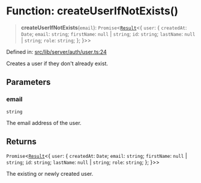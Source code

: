 # Function: createUserIfNotExists()

> **createUserIfNotExists**(`email`): `Promise`\<[`Result`](../../../../util/error/type-aliases/Result.md)\<\{ `user`: \{ `createdAt`: `Date`; `email`: `string`; `firstName`: `null` \| `string`; `id`: `string`; `lastName`: `null` \| `string`; `role`: `string`; \}; \}\>\>

Defined in: [src/lib/server/auth/user.ts:24](https://github.com/andrewski04/SvelteKit-Template/blob/f0b9cd97c48d96681ee3ffe7effd53d4bdf784a1/src/lib/server/auth/user.ts#L24)

Creates a user if they don't already exist.

## Parameters

### email

`string`

The email address of the user.

## Returns

`Promise`\<[`Result`](../../../../util/error/type-aliases/Result.md)\<\{ `user`: \{ `createdAt`: `Date`; `email`: `string`; `firstName`: `null` \| `string`; `id`: `string`; `lastName`: `null` \| `string`; `role`: `string`; \}; \}\>\>

The existing or newly created user.
